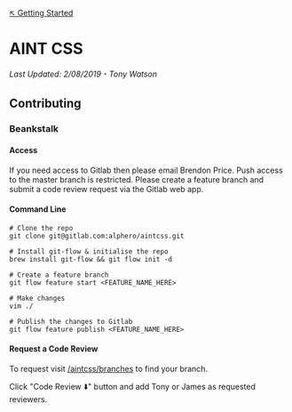 [↖︎ Getting Started](../README.md)

# AINT CSS

###### Last Updated: 2/08/2019 - Tony Watson

## Contributing

### Beankstalk

#### Access

If you need access to Gitlab then please email Brendon Price. Push access to the master branch is restricted. Please create a feature branch and submit a code review request via the Gitlab web app.

#### Command Line

    # Clone the repo
    git clone git@gitlab.com:alphero/aintcss.git

    # Install git-flow & initialise the repo
    brew install git-flow && git flow init -d

    # Create a feature branch
    git flow feature start <FEATURE_NAME_HERE>

    # Make changes
    vim ./

    # Publish the changes to Gitlab
    git flow feature publish <FEATURE_NAME_HERE>

#### Request a Code Review

To request visit [/aintcss/branches](https://gitlab.com/alphero/aintcss/-/branches) to find your branch.

Click "Code Review ⬇️" button and add Tony or James as requested reviewers.
